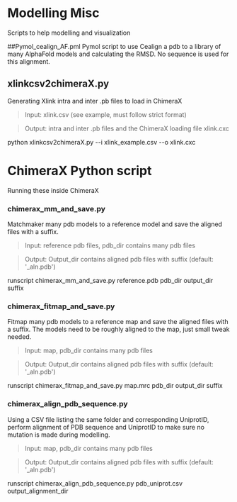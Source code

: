 # Modelling Misc
Scripts to help modelling and visualization


##Pymol_cealign_AF.pml
Pymol script to use Cealign a pdb to a library of many AlphaFold models and calculating the RMSD. No sequence is used for this alignment.



## xlinkcsv2chimeraX.py 
Generating Xlink intra and inter .pb files to load in ChimeraX

> Input: xlink.csv (see example, must follow strict format)

> Output: intra and inter .pb files and the ChimeraX loading file xlink.cxc

  python xlinkcsv2chimeraX.py --i xlink_example.csv --o xlink.cxc
  
  

# ChimeraX Python script
Running these inside ChimeraX

### chimerax_mm_and_save.py
Matchmaker many pdb models to a reference model and save the aligned files with a suffix.

> Input: reference pdb files, pdb_dir contains many pdb files

> Output: Output_dir contains aligned pdb files with suffix (default: '_aln.pdb')

  runscript chimerax_mm_and_save.py reference.pdb pdb_dir output_dir suffix
  
  
### chimerax_fitmap_and_save.py
Fitmap many pdb models to a reference map and save the aligned files with a suffix.
The models need to be roughly aligned to the map, just small tweak needed.

> Input: map, pdb_dir contains many pdb files

> Output: Output_dir contains aligned pdb files with suffix (default: '_aln.pdb')

  runscript chimerax_fitmap_and_save.py map.mrc pdb_dir output_dir suffix
  
  
### chimerax_align_pdb_sequence.py
Using a CSV file listing the same folder and corresponding UniprotID, perform alignment of PDB sequence and UniprotID to make sure no mutation is made during modelling.

> Input: map, pdb_dir contains many pdb files

> Output: Output_dir contains aligned pdb files with suffix (default: '_aln.pdb')

  runscript chimerax_align_pdb_sequence.py pdb_uniprot.csv output_alignment_dir
  
  
  

 

  

